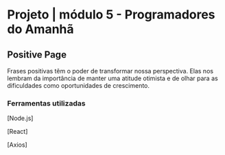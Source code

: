 # Projeto | módulo 5 - Programadores do Amanhã
## Positive Page 
Frases positivas têm o poder de transformar nossa perspectiva. Elas nos lembram da importância de manter uma atitude otimista e de olhar para as dificuldades como oportunidades de crescimento.

### Ferramentas utilizadas 
[Node.js]

[React]

[Axios]
